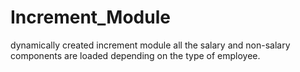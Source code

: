 # Increment_Module
dynamically created increment module all the salary and non-salary components are loaded depending on the type of employee.
